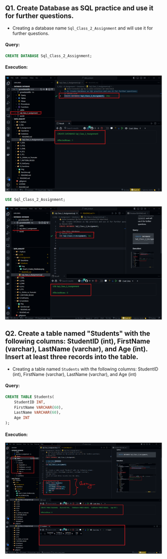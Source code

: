 ## Q1. Create Database as SQL practice and use it for further questions.

- Creating a database name `Sql_Class_2_Assignment` and will use it for further questions.

#### Query: 
```SQL
CREATE DATABASE Sql_Class_2_Assignment;
```
#### Execution:
![Alt text](./img/Ques1_Create_Database.png)

```SQL
USE Sql_Class_2_Assignment;
```

![](./img/Use_database.png)

## Q2. Create a table named "Students" with the following columns: StudentID (int), FirstName (varchar), LastName (varchar), and Age (int). Insert at least three records into the table. 

- Creating a table named `Students` with the following columns: StudentID (int), FirstName (varchar), LastName (varchar), and Age (int)

#### Query:
```SQL
CREATE TABLE Students(
    StudentID INT,
    FirstName VARCHAR(60),
    LastName VARCHAR(60),
    Age INT
);
```
#### Execution:

![](./img/Ques2_Create_Student_table.png)